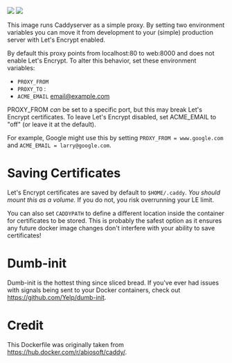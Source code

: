 [![](https://images.microbadger.com/badges/image/traherom/caddyproxy-docker.svg)](https://microbadger.com/images/traherom/caddyproxy-docker "Get your own image badge on microbadger.com") [![](https://images.microbadger.com/badges/version/traherom/caddyproxy-docker.svg)](https://microbadger.com/images/traherom/caddyproxy-docker "Get your own version badge on microbadger.com")

This image runs Caddyserver as a simple proxy. By setting two environment variables you can move it from development to your (simple) production server with Let's Encrypt enabled.

By default this proxy points from localhost:80 to web:8000 and does not enable Let's Encrypt. To alter this behavior, set these environment variables:

- `PROXY_FROM` <domain>
- `PROXY_TO` <local>:<port>
- `ACME_EMAIL` <email@example.com>

PROXY_FROM _can_ be set to a specific port, but this may break Let's Encrypt certificates. To leave Let's Encrypt disabled, set ACME_EMAIL to "off" (or leave it at the default).

For example, Google might use this by setting `PROXY_FROM = www.google.com` and `ACME_EMAIL = larry@google.com`.

# Saving Certificates
Let's Encrypt certificates are saved by default to `$HOME/.caddy`. *You should mount this as a volume.* If you do not, you risk overrunning your LE limit.

You can also set `CADDYPATH` to define a different location inside the container for certificates to be stored. This is probably the safest option as it ensures any future docker image changes don't interfere with your ability to save certificates!

# Dumb-init
Dumb-init is the hottest thing since sliced bread. If you've ever had issues with signals being sent to your Docker containers, check out https://github.com/Yelp/dumb-init.

# Credit
This Dockerfile was originally taken from https://hub.docker.com/r/abiosoft/caddy/.
